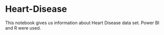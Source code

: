 # Heart-Disease
This notebook gives us information about Heart Disease data set.
Power BI and R were used.
